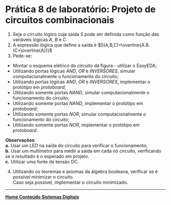 # Prática 8 de laboratório: Projeto de circuitos combinacionais

1. Seja o circuito lógico cuja saída *S* pode ser definida como função das variáveis lógicas *A*, *B* e *C*.
2. A expressão lógica que define a saída é $S(A,B,C)=\overline{A.B.(C+\overline{A})}$
3. Pede-se:

- Montar o esquema elétrico do circuito da figura - utilizar o EasyEDA;
- Utilizando portas lógicas *AND*, *OR* e *INVERSORES*, simular computacionalmente o funcionamento do circuito;
- Utilizando portas lógicas *AND*, *OR* e *INVERSORES*, implementar o protótipo em *protoboard*;   
- Utilizando somente portas *NAND*, simular computacionalmente o funcionamento do circuito;
- Utilizando somente portas *NAND*, implementar o protótipo em *protoboard*;
- Utilizando somente portas *NOR*, simular computacionalmente o funcionamento do circuito;
- Utilizando somente portas *NOR*, implementar o protótipo em *protoboard*.    

**Observações**:  
**a.** Usar um LED na saída do circuito para verificar o funcionamento;  
**b.** Usar um multímetro para medir a saída em cada nó circuito, 
verificando se o resultado é o esperado em projeto.  
**c.** Utilizar uma fonte de tensão DC.

4. Utilizando os teoremas e axiomas da álgebra booleana, verificar se é possível minimizar o circuito.  
Caso seja possível, implementar o circuito minimizado.

 ___
**[Home Conteúdo Sistemas Digitais](https://github.com/claytonjasilva/claytonjasilva.github.io/blob/main/sisdig_aulas.md)**  
